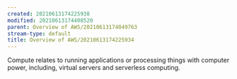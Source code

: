 ```yaml
---
created: 20210613174225938
modified: 20210613174408520
parent: Overview of AWS/20210613174049763
stream-type: default
title: Overview of AWS/20210613174225934
---
```

Compute relates to running applications or processing things with computer power, including, virtual servers and serverless computing.
